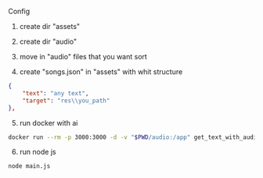 Config
1. create dir "assets"
2. create dir "audio"

3. move in "audio" files that you want sort
4. create "songs.json" in "assets" with whit structure
```json
{
    "text": "any text",
    "target": "res\\you_path"
},
```

5. run docker with ai
```sh
docker run --rm -p 3000:3000 -d -v "$PWD/audio:/app" get_text_with_audio
```

6. run node js
```sh
node main.js
```